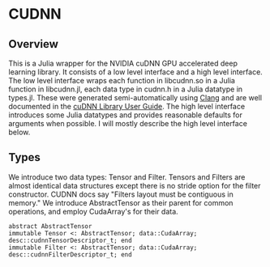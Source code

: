 # CUDNN

<!---
[![Build Status](https://travis-ci.org/denizyuret/CUDNN.jl.svg?branch=master)](https://travis-ci.org/denizyuret/CUDNN.jl)
--->

## Overview

This is a Julia wrapper for the NVIDIA cuDNN GPU accelerated deep
learning library.  It consists of a low level interface and a high
level interface.  The low level interface wraps each function in
libcudnn.so in a Julia function in libcudnn.jl, each data type in
cudnn.h in a Julia datatype in types.jl.  These were generated
semi-automatically using [Clang](https://github.com/ihnorton/Clang.jl)
and are well documented in the [cuDNN Library User
Guide](https://developer.nvidia.com/cuDNN).  The high level interface
introduces some Julia datatypes and provides reasonable defaults for
arguments when possible.  I will mostly describe the high level
interface below.

## Types

We introduce two data types: Tensor and Filter.  Tensors and Filters
are almost identical data structures except there is no stride option
for the filter constructor.  CUDNN docs say "Filters layout must be
contiguous in memory."  We introduce AbstractTensor as their parent
for common operations, and employ CudaArray's for their data.

```
abstract AbstractTensor
immutable Tensor <: AbstractTensor; data::CudaArray; desc::cudnnTensorDescriptor_t; end
immutable Filter <: AbstractTensor; data::CudaArray; desc::cudnnFilterDescriptor_t; end
```

